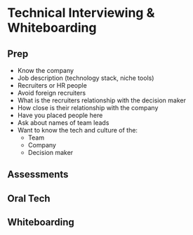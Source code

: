 # Technical Interviewing & Whiteboarding

## Prep

* Know the company
* Job description (technology stack, niche tools)
* Recruiters or HR people
* Avoid foreign recruiters
* What is the recruiters relationship with the decision maker
* How close is their relationship with the company
* Have you placed people here
* Ask about names of team leads
* Want to know the tech and culture of the:
  * Team
  * Company
  * Decision maker

## Assessments

## Oral Tech

## Whiteboarding